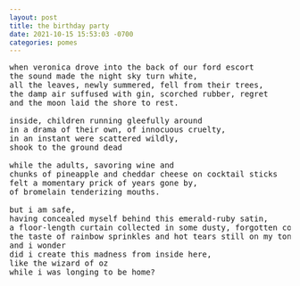 ```yaml
---
layout: post
title: the birthday party
date: 2021-10-15 15:53:03 -0700
categories: pomes
---
```


<pre>
when veronica drove into the back of our ford escort
the sound made the night sky turn white,
all the leaves, newly summered, fell from their trees,
the damp air suffused with gin, scorched rubber, regret
and the moon laid the shore to rest.

inside, children running gleefully around
in a drama of their own, of innocuous cruelty,
in an instant were scattered wildly,
shook to the ground dead

while the adults, savoring wine and
chunks of pineapple and cheddar cheese on cocktail sticks
felt a momentary prick of years gone by,
of bromelain tenderizing mouths.

but i am safe,
having concealed myself behind this emerald-ruby satin,
a floor-length curtain collected in some dusty, forgotten corner of the house,
the taste of rainbow sprinkles and hot tears still on my tongue,
and i wonder
did i create this madness from inside here,
like the wizard of oz
while i was longing to be home?
</pre>
